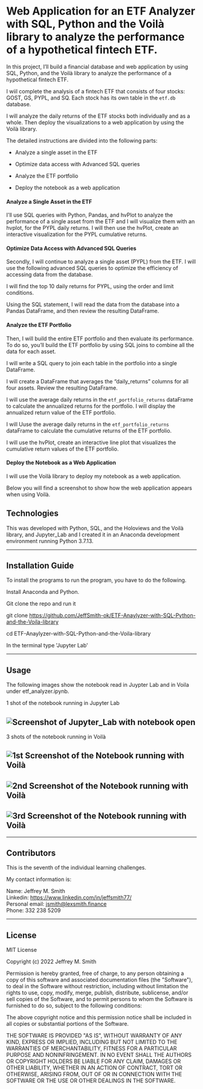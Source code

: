 # Web Application for an ETF Analyzer with SQL, Python and the Voilà library to analyze the performance of a hypothetical fintech ETF.

In this project, I’ll build a financial database and web application by using SQL, Python, and the Voilà library to analyze the performance of a hypothetical fintech ETF.

I wiil complete the analysis of a fintech ETF that consists of four stocks: GOST, GS, PYPL, and SQ. Each stock has its own table in the `etf.db` database.

I will analyze the daily returns of the ETF stocks both individually and as a whole. Then deploy the visualizations to a web application by using the Voilà library.

The detailed instructions are divided into the following parts:

- Analyze a single asset in the ETF

- Optimize data access with Advanced SQL queries

- Analyze the ETF portfolio

- Deploy the notebook as a web application

#### Analyze a Single Asset in the ETF

I'll use SQL queries with Python, Pandas, and hvPlot to analyze the performance of a single asset from the ETF and I will visualize them with an hvplot, for the PYPL daily returns. I will then use the hvPlot, create an interactive visualization for the PYPL cumulative returns.

#### Optimize Data Access with Advanced SQL Queries

Secondly, I will continue to analyze a single asset (PYPL) from the ETF. I will use the following advanced SQL queries to optimize the efficiency of accessing data from the database.

I will find the top 10 daily returns for PYPL, using the order and limit conditions.

Using the SQL statement, I will read the data from the database into a Pandas DataFrame, and then review the resulting DataFrame.

#### Analyze the ETF Portfolio

Then, I will build the entire ETF portfolio and then evaluate its performance. To do so, you’ll build the ETF portfolio by using SQL joins to combine all the data for each asset.

I will write a SQL query to join each table in the portfolio into a single DataFrame.

I will create a DataFrame that averages the “daily_returns” columns for all four assets. Review the resulting DataFrame.

I will use the average daily returns in the `etf_portfolio_returns` dataFrame to calculate the annualized returns for the portfolio. I will display the annualized return value of the ETF portfolio.

I will Uuse the average daily returns in the `etf_portfolio_returns` dataFrame to calculate the cumulative returns of the ETF portfolio.

I will use the hvPlot, create an interactive line plot that visualizes the cumulative return values of the ETF portfolio.

#### Deploy the Notebook as a Web Application

I will use the Voilà library to deploy my notebook as a web application.

Below you will find a screenshot to show how the web application appears when using Voilà.

## Technologies

This was developed with Python, SQL, and the Holoviews and the Voilà library, and Jupyter_Lab and I created it in an Anaconda development environment running Python 3.7.13.

---

## Installation Guide

To install the programs to run the program, you have to do the following.

Install Anaconda and Python. </br>

Git clone the repo and run it

git clone https://github.com/JeffSmith-ok/ETF-Anaylyzer-with-SQL-Python-and-the-Voila-library

cd ETF-Anaylyzer-with-SQL-Python-and-the-Voila-library

In the terminal type 'Jupyter Lab'

---

## Usage

The following images show the notebook read in Juypter Lab and in Voila under etf_analyzer.ipynb.

1 shot of the notebook running in Jupyter Lab

## ![Screenshot of Jupyter_Lab with notebook open](Images/Jupyter_Lab.jpg) </br>

3 shots of the notebook running in Voilà

## ![ 1st Screenshot of the Notebook running with Voilà](Images/Voila1.jpg) </br>

## ![ 2nd Screenshot of the Notebook running with Voilà](Images/Voila2.jpg) </br>

## ![ 3rd Screenshot of the Notebook running with Voilà](Images/Voila3.jpg) </br>

---

## Contributors

This is the seventh of the individual learning challenges.

My contact information is:

Name: Jeffrey M. Smith </br>
Linkedin: https://www.linkedin.com/in/jeffsmith77/ </br>
Personal email: jsmith@lexsmith.finance </br>
Phone: 332 238 5209

---

## License

MIT License

Copyright (c) 2022 Jeffrey M. Smith

Permission is hereby granted, free of charge, to any person obtaining a copy of this software and associated documentation files (the "Software"), to deal in the Software without restriction, including without limitation the rights to use, copy, modify, merge, publish, distribute, sublicense, and/or sell
copies of the Software, and to permit persons to whom the Software is furnished to do so, subject to the following conditions:

The above copyright notice and this permission notice shall be included in all copies or substantial portions of the Software.

THE SOFTWARE IS PROVIDED "AS IS", WITHOUT WARRANTY OF ANY KIND, EXPRESS OR IMPLIED, INCLUDING BUT NOT LIMITED TO THE WARRANTIES OF MERCHANTABILITY, FITNESS FOR A PARTICULAR PURPOSE AND NONINFRINGEMENT. IN NO EVENT SHALL THE AUTHORS OR COPYRIGHT HOLDERS BE LIABLE FOR ANY CLAIM, DAMAGES OR OTHER LIABILITY, WHETHER IN AN ACTION OF CONTRACT, TORT OR OTHERWISE, ARISING FROM, OUT OF OR IN CONNECTION WITH THE SOFTWARE OR THE USE OR OTHER DEALINGS IN THE
SOFTWARE.

```

```
